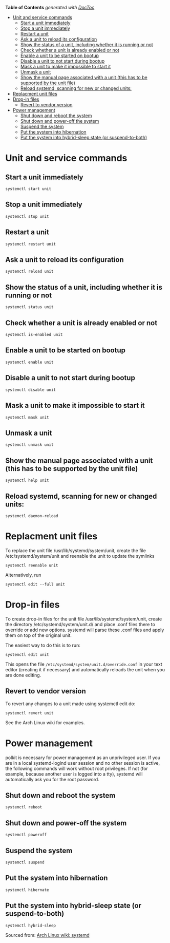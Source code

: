 <!-- START doctoc generated TOC please keep comment here to allow auto update -->
<!-- DON'T EDIT THIS SECTION, INSTEAD RE-RUN doctoc TO UPDATE -->
**Table of Contents**  *generated with [DocToc](https://github.com/thlorenz/doctoc)*

- [Unit and service commands](#unit-and-service-commands)
  - [Start a unit immediately](#start-a-unit-immediately)
  - [Stop a unit immediately](#stop-a-unit-immediately)
  - [Restart a unit](#restart-a-unit)
  - [Ask a unit to reload its configuration](#ask-a-unit-to-reload-its-configuration)
  - [Show the status of a unit, including whether it is running or not](#show-the-status-of-a-unit-including-whether-it-is-running-or-not)
  - [Check whether a unit is already enabled or not](#check-whether-a-unit-is-already-enabled-or-not)
  - [Enable a unit to be started on bootup](#enable-a-unit-to-be-started-on-bootup)
  - [Disable a unit to not start during bootup](#disable-a-unit-to-not-start-during-bootup)
  - [Mask a unit to make it impossible to start it](#mask-a-unit-to-make-it-impossible-to-start-it)
  - [Unmask a unit](#unmask-a-unit)
  - [Show the manual page associated with a unit (this has to be supported by the unit file)](#show-the-manual-page-associated-with-a-unit-this-has-to-be-supported-by-the-unit-file)
  - [Reload systemd, scanning for new or changed units:](#reload-systemd-scanning-for-new-or-changed-units)
- [Replacment unit files](#replacment-unit-files)
- [Drop-in files](#drop-in-files)
  - [Revert to vendor version](#revert-to-vendor-version)
- [Power management](#power-management)
  - [Shut down and reboot the system](#shut-down-and-reboot-the-system)
  - [Shut down and power-off the system](#shut-down-and-power-off-the-system)
  - [Suspend the system](#suspend-the-system)
  - [Put the system into hibernation](#put-the-system-into-hibernation)
  - [Put the system into hybrid-sleep state (or suspend-to-both)](#put-the-system-into-hybrid-sleep-state-or-suspend-to-both)

<!-- END doctoc generated TOC please keep comment here to allow auto update -->

# Unit and service commands

## Start a unit immediately
```
systemctl start unit
```

## Stop a unit immediately
```
systemctl stop unit
```

## Restart a unit
```
systemctl restart unit
```

## Ask a unit to reload its configuration
```
systemctl reload unit
```

## Show the status of a unit, including whether it is running or not
```
systemctl status unit
```

## Check whether a unit is already enabled or not
```
systemctl is-enabled unit
```

## Enable a unit to be started on bootup
```
systemctl enable unit
```

## Disable a unit to not start during bootup
```
systemctl disable unit
```

## Mask a unit to make it impossible to start it
```
systemctl mask unit
```

## Unmask a unit
```
systemctl unmask unit
```

## Show the manual page associated with a unit (this has to be supported by the unit file)
```
systemctl help unit
```

## Reload systemd, scanning for new or changed units:
```
systemctl daemon-reload
```

# Replacment unit files
To replace the unit file /usr/lib/systemd/system/unit, create the file /etc/systemd/system/unit and reenable the unit to update the symlinks

```
systemctl reenable unit
```

Alternatively, run
```
systemctl edit --full unit
```

# Drop-in files
To create drop-in files for the unit file /usr/lib/systemd/system/unit, create the directory /etc/systemd/system/unit.d/ and place .conf files there to override or add new options. systemd will parse these .conf files and apply them on top of the original unit.

The easiest way to do this is to run:
```
systemctl edit unit
```

This opens the file `/etc/systemd/system/unit.d/override.conf` in your text editor (creating it if necessary) and automatically reloads the unit when you are done editing.

## Revert to vendor version
To revert any changes to a unit made using systemctl edit do:

```
systemctl revert unit
```

See the Arch Linux wiki for examples.

# Power management
polkit is necessary for power management as an unprivileged user. If you are in a local systemd-logind user session and no other session is active, the following commands will work without root privileges. If not (for example, because another user is logged into a tty), systemd will automatically ask you for the root password.

## Shut down and reboot the system
```
systemctl reboot
```

## Shut down and power-off the system
```
systemctl poweroff
```

## Suspend the system
```
systemctl suspend
```

## Put the system into hibernation
```
systemctl hibernate
```

## Put the system into hybrid-sleep state (or suspend-to-both)
```
systemctl hybrid-sleep
```

Sourced from: [Arch Linux wiki: systemd](https://wiki.archlinux.org/index.php/systemd)
